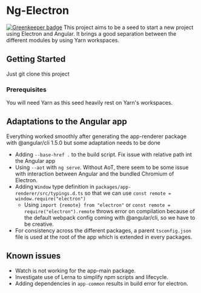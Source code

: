 # Ng-Electron

[![Greenkeeper badge](https://badges.greenkeeper.io/WilliamChelman/ng-electron.svg)](https://greenkeeper.io/)
This project aims to be a seed to start a new project using Electron and Angular. 
It brings a good separation between the different modules by using Yarn workspaces.

## Getting Started
Just git clone this project

### Prerequisites
You will need Yarn as this seed heavily rest on Yarn's workspaces.

## Adaptations to the Angular app
Everything worked smoothly after generating the app-renderer package with @angular/cli 1.5.0 but some adaptation needs to be done
* Adding `--base-href .` to the build script. Fix issue with relative path int the Angular app
* Using `--aot` with `ng serve`. Without AoT, there seem to be some issue with interaction between Angular and the bundled Chromium of Electron.
* Adding `Window` type definition in `packages/app-renderer/src/typings.d.ts` so that we can use `const remote = window.require("electron")`
  * Using `import {remote} from "electron"` or `const remote = require("electron").remote` throws error on compilation because of the default webpack config coming with @angular/cli, so we have to be creative.
* For consistency across the different packages, a parent `tsconfig.json` file is used at the root of the app which is extended in every packages.

## Known issues
* Watch is not working for the app-main package.
* Investigate use of Lerna to simplify npm scripts and lifecycle.
* Adding dependencies in `app-common` results in build error for electron.

